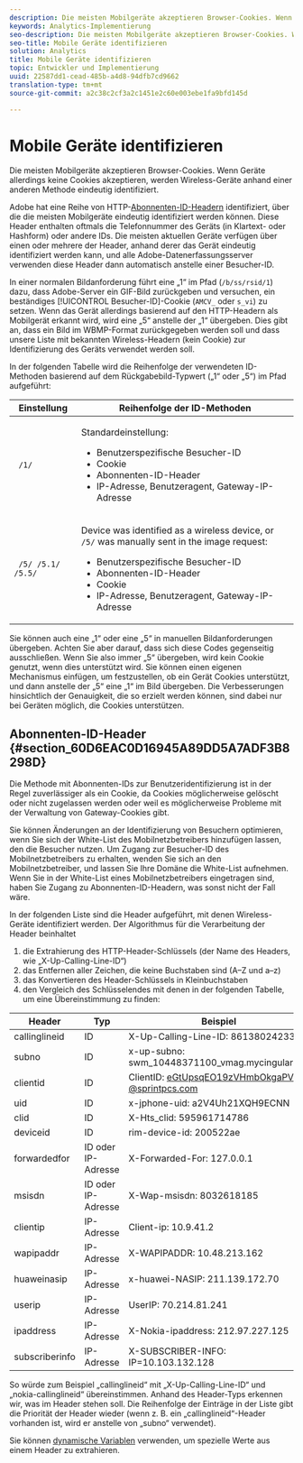 ```yaml
---
description: Die meisten Mobilgeräte akzeptieren Browser-Cookies. Wenn Geräte allerdings keine Cookies akzeptieren, werden Wireless-Geräte anhand einer anderen Methode eindeutig identifiziert.
keywords: Analytics-Implementierung
seo-description: Die meisten Mobilgeräte akzeptieren Browser-Cookies. Wenn Geräte allerdings keine Cookies akzeptieren, werden Wireless-Geräte anhand einer anderen Methode eindeutig identifiziert.
seo-title: Mobile Geräte identifizieren
solution: Analytics
title: Mobile Geräte identifizieren
topic: Entwickler und Implementierung
uuid: 22587dd1-cead-485b-a4d8-94dfb7cd9662
translation-type: tm+mt
source-git-commit: a2c38c2cf3a2c1451e2c60e003ebe1fa9bfd145d

---
```



# Mobile Geräte identifizieren

Die meisten Mobilgeräte akzeptieren Browser-Cookies. Wenn Geräte allerdings keine Cookies akzeptieren, werden Wireless-Geräte anhand einer anderen Methode eindeutig identifiziert.

Adobe hat eine Reihe von HTTP-[Abonnenten-ID-Headern](../../../implement/js-implementation/c-unique-visitors/visid-mobile.md#section_60D6EAC0D16945A89DD5A7ADF3B8298D) identifiziert, über die die meisten Mobilgeräte eindeutig identifiziert werden können. Diese Header enthalten oftmals die Telefonnummer des Geräts (in Klartext- oder Hashform) oder andere IDs. Die meisten aktuellen Geräte verfügen über einen oder mehrere der Header, anhand derer das Gerät eindeutig identifiziert werden kann, und alle Adobe-Datenerfassungsserver verwenden diese Header dann automatisch anstelle einer Besucher-ID.

In einer normalen Bildanforderung führt eine „1“ im Pfad (`/b/ss/rsid/1`) dazu, dass Adobe-Server ein GIF-Bild zurückgeben und versuchen, ein beständiges [!UICONTROL Besucher-ID]-Cookie (`AMCV_` oder `s_vi`) zu setzen. Wenn das Gerät allerdings basierend auf den HTTP-Headern als Mobilgerät erkannt wird, wird eine „5“ anstelle der „1“ übergeben. Dies gibt an, dass ein Bild im WBMP-Format zurückgegeben werden soll und dass unsere Liste mit bekannten Wireless-Headern (kein Cookie) zur Identifizierung des Geräts verwendet werden soll.

In der folgenden Tabelle wird die Reihenfolge der verwendeten ID-Methoden basierend auf dem Rückgabebild-Typwert („1“ oder „5“) im Pfad aufgeführt:

<table id="table_07B0E55D5DAA4552A5CBC6937D47A857"> 
 <thead> 
  <tr> 
   <th colname="col1" class="entry"> Einstellung </th> 
   <th colname="col2" class="entry"> Reihenfolge der ID-Methoden </th> 
  </tr> 
 </thead>
 <tbody> 
  <tr> 
   <td colname="col1"> <code> /1/</code> </td> 
   <td colname="col2"> <p>Standardeinstellung: </p> 
    <ul id="ul_E37E9919658A492C92187BAA18D33AB6"> 
     <li id="li_1A9E39C7CFB24C68AA07C8E85D33A858">Benutzerspezifische Besucher-ID </li> 
     <li id="li_0DC8D17828C848BEB614C6E47C090064">Cookie </li> 
     <li id="li_52706792FAD14F459266E3A672F92EA1">Abonnenten-ID-Header </li> 
     <li id="li_ECAD713D22314338BB5C92167DC0BB02"> IP-Adresse, Benutzeragent, Gateway-IP-Adresse </li> 
    </ul> </td> 
  </tr> 
  <tr> 
   <td colname="col1"> <code> /5/ /5.1/ /5.5/</code> </td> 
   <td colname="col2"> <p>Device was identified as a wireless device, or <code> /5/</code> was manually sent in the image request: </p> 
    <ul id="ul_624BEDFA3E1243CF9B42081D8B8EFFFB"> 
     <li id="li_D65761D23B684DB59BC23E92C9098122">Benutzerspezifische Besucher-ID </li> 
     <li id="li_ADBA806B74CA43EFA8612301E06106C6">Abonnenten-ID-Header </li> 
     <li id="li_79DFD0DEAA1242C09A03E8134A40F799">Cookie </li> 
     <li id="li_A462B9120FC6443480D62F37D456747E">IP-Adresse, Benutzeragent, Gateway-IP-Adresse </li> 
    </ul> </td> 
  </tr> 
 </tbody> 
</table>

Sie können auch eine „1“ oder eine „5“ in manuellen Bildanforderungen übergeben. Achten Sie aber darauf, dass sich diese Codes gegenseitig ausschließen. Wenn Sie also immer „5“ übergeben, wird kein Cookie genutzt, wenn dies unterstützt wird. Sie können einen eigenen Mechanismus einfügen, um festzustellen, ob ein Gerät Cookies unterstützt, und dann anstelle der „5“ eine „1“ im Bild übergeben. Die Verbesserungen hinsichtlich der Genauigkeit, die so erzielt werden können, sind dabei nur bei Geräten möglich, die Cookies unterstützen.

## Abonnenten-ID-Header {#section_60D6EAC0D16945A89DD5A7ADF3B8298D}

Die Methode mit Abonnenten-IDs zur Benutzeridentifizierung ist in der Regel zuverlässiger als ein Cookie, da Cookies möglicherweise gelöscht oder nicht zugelassen werden oder weil es möglicherweise Probleme mit der Verwaltung von Gateway-Cookies gibt.

Sie können Änderungen an der Identifizierung von Besuchern optimieren, wenn Sie sich der White-List des Mobilnetzbetreibers hinzufügen lassen, den die Besucher nutzen. Um Zugang zur Besucher-ID des Mobilnetzbetreibers zu erhalten, wenden Sie sich an den Mobilnetzbetreiber, und lassen Sie Ihre Domäne die White-List aufnehmen. Wenn Sie in der White-List eines Mobilnetzbetreibers eingetragen sind, haben Sie Zugang zu Abonnenten-ID-Headern, was sonst nicht der Fall wäre.

In der folgenden Liste sind die Header aufgeführt, mit denen Wireless-Geräte identifiziert werden. Der Algorithmus für die Verarbeitung der Header beinhaltet

1. die Extrahierung des HTTP-Header-Schlüssels (der Name des Headers, wie „X-Up-Calling-Line-ID“)
1. das Entfernen aller Zeichen, die keine Buchstaben sind (A–Z und a–z)
1. das Konvertieren des Header-Schlüssels in Kleinbuchstaben
1. den Vergleich des Schlüsselendes mit denen in der folgenden Tabelle, um eine Übereinstimmung zu finden:

| Header | Typ | Beispiel |
|---|---|---|
| callinglineid | ID | X-Up-Calling-Line-ID: 8613802423312 |
| subno | ID | x-up-subno: swm_10448371100_vmag.mycingular.net |
| clientid | ID | ClientID: eGtUpsqEO19zVHmbOkgaPVI-@sprintpcs.com |
| uid | ID | x-jphone-uid: a2V4Uh21XQH9ECNN |
| clid | ID | X-Hts_clid: 595961714786 |
| deviceid | ID | rim-device-id: 200522ae |
| forwardedfor | ID oder IP-Adresse | X-Forwarded-For: 127.0.0.1 |
| msisdn | ID oder IP-Adresse | X-Wap-msisdn: 8032618185 |
| clientip | IP-Adresse | Client-ip: 10.9.41.2 |
| wapipaddr | IP-Adresse | X-WAPIPADDR: 10.48.213.162 |
| huaweinasip | IP-Adresse | x-huawei-NASIP: 211.139.172.70 |
| userip | IP-Adresse | UserIP: 70.214.81.241 |
| ipaddress | IP-Adresse | X-Nokia-ipaddress: 212.97.227.125 |
| subscriberinfo | IP-Adresse | X-SUBSCRIBER-INFO: IP=10.103.132.128 |

So würde zum Beispiel „callinglineid“ mit „X-Up-Calling-Line-ID“ und „nokia-callinglineid“ übereinstimmen. Anhand des Header-Typs erkennen wir, was im Header stehen soll. Die Reihenfolge der Einträge in der Liste gibt die Priorität der Header wieder (wenn z. B. ein „callinglineid“-Header vorhanden ist, wird er anstelle von „subno“ verwendet).

Sie können [dynamische Variablen](../../../implement/js-implementation/c-variables/dynvars-overview.md#concept_B016789733A94070A9EAB209EEC05262) verwenden, um spezielle Werte aus einem Header zu extrahieren.
